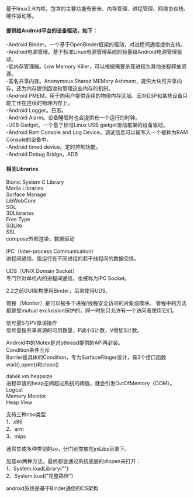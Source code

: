 基于linux2.6内核，包含的主要功能有安全、内存管理、进程管理、网络协议栈、硬件驱动等。

#### 提供给Android平台的设备驱动，如下：  
-Android Binder。一个基于OpenBinder框架的驱动，对进程间通信提供支持。  
-Android电源管理。基于标准Linux电源管理系统的轻量级Android电源管理驱动。  
-低内存管理器。Low Memory Killer，可以根据需要杀死进程为其他进程释放资源。  
-匿名共享内存。Anonymous Shared MEMory Ashmem，提供大块可共享内存，还为内存提供回收和管理这些内存的机制。  
-Android PMEM。用于向用户提供连续的物理内存区域。因为DSP和某些设备只能工作在连续的物理内存上。  
-Android Logger。日志。  
-Android Alarm。设备睡眠时也会提供有一个运行的时钟。  
-USB Gadget。一个基于标准Linux USB gadget驱动框架的设备驱动。  
-Android Ram Console and Log Device。调试信息可以被写入一个被称为RAM Console的设备中。  
-Android timed device。定时控制功能。  
-Android Debug Bridge。ADB


#### 相关Libraries  
Bionic System C Library  
Media Libraries  
Surface Manage  
LibWebCore  
SGL  
3DLibraries  
Free Type  
SQLite  
SSL  
compose外部渲染，数据驱动

IPC（Inter-process Communication）  
进程间通信，指运行在不同进程的若干线程间的数据交换。  

UDS（UNIX Domain Socket）  
专门针对单机内的进程间通信，也被称为IPC Socket。

2.2之前GUI架构使用Binder，后来使用UDS。  

管程（Monitor）是可以被多个进程/线程安全访问的对象或模块。
管程中的方法都是受mutual exclussion保护的，同一时刻只允许有一个访问者使用它们。  

信号量S与PV原语操作    
信号量指共享资源的可用数量，P减小S计数，V增加S计数。   

Android中的Mutex是对pthread提供的API再封装。  
Condition条件互斥  
Barrier是具体的Condition，专为SurfaceFlinger设计，有3个接口函数wait(),open()和close()  

dalvik.vm.heapsize  
进程申请的heap空间超过系统的阈值，就会引发OutOfMemory（OOM）。  
Logcat  
Memory Monitor  
Heap View 



支持三种cpu类型  
1、x86  
2、arm  
3、mips  


通常生成多种类型的so，分门别类放在jniLibs目录下。   

加载so两种方法，最终都会通过系统底层的dlopen来打开：  
1、System.loadLibrary("")  
2、System.load("完整路径")  


android系统是基于Binder通信的CS架构